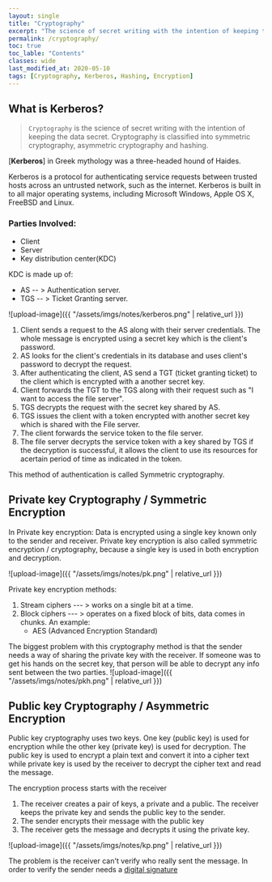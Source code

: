 ```yaml
---
layout: single
title: "Cryptography"
excerpt: "The science of secret writing with the intention of keeping the data secret."
permalink: /cryptography/
toc: true
toc_lable: "Contents"
classes: wide
last_modified_at: 2020-05-10
tags: [Cryptography, Kerberos, Hashing, Encryption]
---
```


## What is Kerberos?

> `Cryptography` is the science of secret writing with the intention of keeping the data secret. 
Cryptography is classified into symmetric cryptography, asymmetric cryptography and hashing. 

[**Kerberos**] in Greek mythology was a three-headed hound of Haides.

Kerberos is a protocol for authenticating service requests between trusted hosts across an untrusted network, such as the internet.
Kerberos is built in to all major operating systems, including Microsoft Windows, Apple OS X, FreeBSD and Linux.

### Parties Involved: 
- Client 
- Server
- Key distribution center(KDC)

KDC is made up of:
- AS  -- > Authentication server.
- TGS -- > Ticket Granting server.

![upload-image]({{ "/assets/imgs/notes/kerberos.png" | relative_url }})

1. Client sends a request to the AS along with their server credentials. The whole message is encrypted using a secret key which is the client's password.
2. AS looks for the client's credentials in its database and uses client's password to decrypt the request.
3. After authenticating the client, AS send a TGT (ticket granting ticket) to the client which is encrypted with a another secret key.
4. Client forwards the TGT to the TGS along with their request such as "I want to access the file server".
5. TGS decrypts the request with the secret key shared by AS.
6. TGS issues the client with a token encrypted with another secret key which is shared with the File server.
7. The client forwards the service token to the file server.
8. The file server decrypts the service token with a key shared by TGS if the decryption is successful, it allows the client to use its resources for acertain period of time as indicated in the token.

This method of authentication is called Symmetric cryptography.
 
## Private key Cryptography / Symmetric Encryption

In Private key encryption: 
Data is encrypted using a single key known only to the sender and receiver.
Private key encryption is also called symmetric encryption / cryptography, because a single key is used in both encryption and decryption.

![upload-image]({{ "/assets/imgs/notes/pk.png" | relative_url }})

Private key encryption methods:
1. Stream ciphers --- > works on a single bit at a time.
2. Block ciphers   --- > operates on a fixed block of bits, data comes in chunks.
An example:
   *  AES (Advanced Encryption Standard)

The biggest problem with this cryptography method is that the sender needs a way of sharing the private key with the receiver.
If someone was to get his hands on the secret key, that person will be able to decrypt any info sent between the two parties.
![upload-image]({{ "/assets/imgs/notes/pkh.png" | relative_url }})

## Public key Cryptography / Asymmetric Encryption

Public key cryptography uses two keys. One key (public key) is used for encryption while the other key (private key) is used for decryption. The public key is used to encrypt a plain text and convert it into a cipher text while private key is used by the receiver to decrypt the cipher text and read the message.

The encryption process starts with the receiver

1. The receiver creates a pair of keys, a private and a public. The receiver keeps the private key and sends the public key to the sender.
2. The sender encrypts their message with the public key
3. The receiver gets the message and decrypts it using the private key.

![upload-image]({{ "/assets/imgs/notes/kp.png" | relative_url }})

The problem is the receiver can't verify who really sent the message.
In order to verify the sender needs a [digital signature](/signatures)


